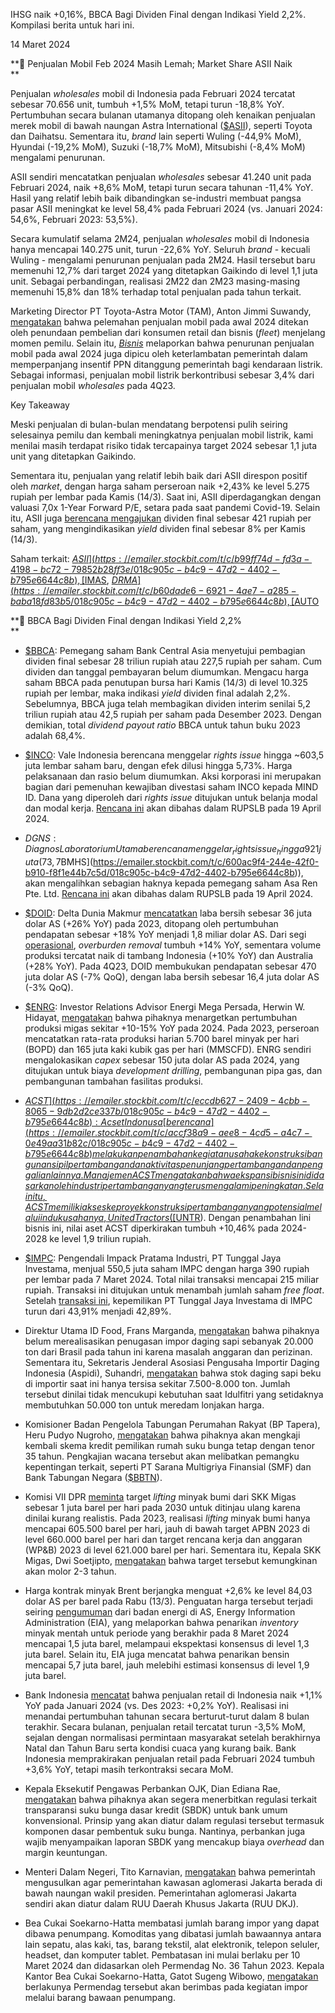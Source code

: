 IHSG naik +0,16%, BBCA Bagi Dividen Final dengan Indikasi Yield 2,2%. Kompilasi berita untuk hari ini.

14 Maret 2024

**🚗 Penjualan Mobil Feb 2024 Masih Lemah; Market Share ASII Naik  
**

Penjualan _wholesales_ mobil di Indonesia pada Februari 2024 tercatat sebesar 70.656 unit, tumbuh +1,5% MoM, tetapi turun \-18,8% YoY. Pertumbuhan secara bulanan utamanya ditopang oleh kenaikan penjualan merek mobil di bawah naungan Astra International ([$ASII](https://emailer.stockbit.com/t/c/9ebb823a-877b-40bb-be5d-9d284b08a2b5/018c905c-b4c9-47d2-4402-b795e6644c8b)), seperti Toyota dan Daihatsu. Sementara itu, _brand_ lain seperti Wuling (-44,9% MoM), Hyundai (-19,2% MoM), Suzuki (-18,7% MoM), Mitsubishi (-8,4% MoM) mengalami penurunan.

ASII sendiri mencatatkan penjualan _wholesales_ sebesar 41.240 unit pada Februari 2024, naik +8,6% MoM, tetapi turun secara tahunan \-11,4% YoY. Hasil yang relatif lebih baik dibandingkan se-industri membuat pangsa pasar ASII meningkat ke level 58,4% pada Februari 2024 (vs. Januari 2024: 54,6%, Februari 2023: 53,5%).

Secara kumulatif selama 2M24, penjualan _wholesales_ mobil di Indonesia hanya mencapai 140.275 unit, turun \-22,6% YoY. Seluruh _brand_ - kecuali Wuling - mengalami penurunan penjualan pada 2M24. Hasil tersebut baru memenuhi 12,7% dari target 2024 yang ditetapkan Gaikindo di level 1,1 juta unit. Sebagai perbandingan, realisasi 2M22 dan 2M23 masing-masing memenuhi 15,8% dan 18% terhadap total penjualan pada tahun terkait.

Marketing Director PT Toyota-Astra Motor (TAM), Anton Jimmi Suwandy, [mengatakan](https://emailer.stockbit.com/t/c/d1ab05c2-c5cb-4bf1-9b8b-1ba2ab90cac8/018c905c-b4c9-47d2-4402-b795e6644c8b) bahwa pelemahan penjualan mobil pada awal 2024 ditekan oleh penundaan pembelian dari konsumen retail dan bisnis (_fleet_) menjelang momen pemilu. Selain itu, _[Bisnis](https://emailer.stockbit.com/t/c/bf23902b-e9ea-4b85-a572-4c5475a118ed/018c905c-b4c9-47d2-4402-b795e6644c8b)_ melaporkan bahwa penurunan penjualan mobil pada awal 2024 juga dipicu oleh keterlambatan pemerintah dalam memperpanjang insentif PPN ditanggung pemerintah bagi kendaraan listrik. Sebagai informasi, penjualan mobil listrik berkontribusi sebesar 3,4% dari penjualan mobil _wholesales_ pada 4Q23.

Key Takeaway

Meski penjualan di bulan-bulan mendatang berpotensi pulih seiring selesainya pemilu dan kembali meningkatnya penjualan mobil listrik, kami menilai masih terdapat risiko tidak tercapainya target 2024 sebesar 1,1 juta unit yang ditetapkan Gaikindo.

Sementara itu, penjualan yang relatif lebih baik dari ASII direspon positif oleh _market_, dengan harga saham perseroan naik +2,43% ke level 5.275 rupiah per lembar pada Kamis (14/3). Saat ini, ASII diperdagangkan dengan valuasi 7,0x 1-Year Forward P/E, setara pada saat pandemi Covid-19. Selain itu, ASII juga [berencana mengajukan](https://emailer.stockbit.com/t/c/93926326-afac-445d-93d3-faf9f5c5a687/018c905c-b4c9-47d2-4402-b795e6644c8b) dividen final sebesar 421 rupiah per saham, yang mengindikasikan _yield_ dividen final sebesar 8% per Kamis (14/3).

Saham terkait: [$ASII](https://emailer.stockbit.com/t/c/b99ff74d-fd3a-4198-bc72-79852b28ff3e/018c905c-b4c9-47d2-4402-b795e6644c8b), [$IMAS](https://emailer.stockbit.com/t/c/13f540f6-a695-49c9-bd9a-a979bfaf828f/018c905c-b4c9-47d2-4402-b795e6644c8b), [$DRMA](https://emailer.stockbit.com/t/c/b60dade6-6921-4ae7-a285-baba18fd83b5/018c905c-b4c9-47d2-4402-b795e6644c8b), [$AUTO](https://emailer.stockbit.com/t/c/f9ed2c42-4234-4183-ad20-9ecd0eed1de9/018c905c-b4c9-47d2-4402-b795e6644c8b)

**💸 BBCA Bagi Dividen Final dengan Indikasi Yield 2,2%  
**

- [$BBCA](https://emailer.stockbit.com/t/c/5887d35f-4583-439e-bd90-101fbbe7d097/018c905c-b4c9-47d2-4402-b795e6644c8b): Pemegang saham Bank Central Asia menyetujui pembagian dividen final sebesar 28 triliun rupiah atau 227,5 rupiah per saham. Cum dividen dan tanggal pembayaran belum diumumkan. Mengacu harga saham BBCA pada penutupan bursa hari Kamis (14/3) di level 10.325 rupiah per lembar, maka indikasi _yield_ dividen final adalah 2,2%. Sebelumnya, BBCA juga telah membagikan dividen interim senilai 5,2 triliun rupiah atau 42,5 rupiah per saham pada Desember 2023. Dengan demikian, total _dividend payout ratio_ BBCA untuk tahun buku 2023 adalah 68,4%.
- [$INCO](https://emailer.stockbit.com/t/c/025a8396-0440-4974-b047-143047665932/018c905c-b4c9-47d2-4402-b795e6644c8b): Vale Indonesia berencana menggelar _rights issue_ hingga ~603,5 juta lembar saham baru, dengan efek dilusi hingga 5,73%. Harga pelaksanaan dan rasio belum diumumkan. Aksi korporasi ini merupakan bagian dari pemenuhan kewajiban divestasi saham INCO kepada MIND ID. Dana yang diperoleh dari _rights issue_ ditujukan untuk belanja modal dan modal kerja. [Rencana ini](https://emailer.stockbit.com/t/c/bbb46106-97d2-433c-9634-a603646362e0/018c905c-b4c9-47d2-4402-b795e6644c8b) akan dibahas dalam RUPSLB pada 19 April 2024.
- $DGNS: Diagnos Laboratorium Utama berencana menggelar  _rights issue_ hingga 921 juta (73,7%) saham baru, dengan efek dilusi hingga 42%.  Harga pelaksanaan ditetapkan sebesar 505 rupiah per saham, dengan mayoritas dana yang diperoleh ditujukan untuk mengakuisisi 98% saham Asa Ren Pte. Ltd. melalui skema _inbreng_  dan pembelian saham. Adapun Asa Ren Pte. Ltd. merupakan pemilik PT Asa Ren Global Nusantara, perusahaan di bidang perdagangan alat laboratorium, alat farmasi, dan alat kedokteran manusia. Pengendali DGNS, Bundamedik ([$BMHS](https://emailer.stockbit.com/t/c/600ac9f4-244e-42f0-b910-f8f1e44b7c5d/018c905c-b4c9-47d2-4402-b795e6644c8b)), akan mengalihkan sebagian haknya kepada pemegang saham Asa Ren Pte. Ltd. [Rencana ini](https://emailer.stockbit.com/t/c/d20be2fa-4d08-43b8-9b4b-58871d68faec/018c905c-b4c9-47d2-4402-b795e6644c8b) akan dibahas dalam RUPSLB pada 19 April 2024.
- [$DOID](https://emailer.stockbit.com/t/c/3e199870-3358-4f73-a233-22ad6199d8c4/018c905c-b4c9-47d2-4402-b795e6644c8b): Delta Dunia Makmur [mencatatkan](https://emailer.stockbit.com/t/c/793e2fa9-c9e0-4fcf-be33-5ed8ba7f7a9b/018c905c-b4c9-47d2-4402-b795e6644c8b) laba bersih sebesar 36 juta dolar AS (+26% YoY) pada 2023, ditopang oleh pertumbuhan pendapatan sebesar +18% YoY menjadi 1,8 miliar dolar AS. Dari segi [operasional](https://emailer.stockbit.com/t/c/6d47b5e6-da64-4f3b-9b01-4cad6feeb6b5/018c905c-b4c9-47d2-4402-b795e6644c8b), _overburden_ _removal_ tumbuh +14% YoY, sementara volume produksi tercatat naik di tambang Indonesia (+10% YoY) dan Australia (+28% YoY). Pada 4Q23, DOID membukukan pendapatan sebesar 470 juta dolar AS (-7% QoQ), dengan laba bersih sebesar 16,4 juta dolar AS (\-3% QoQ).
- [$ENRG](https://emailer.stockbit.com/t/c/04966865-8ee9-4bbd-beb5-301fa57850e3/018c905c-b4c9-47d2-4402-b795e6644c8b): Investor Relations Advisor Energi Mega Persada, Herwin W. Hidayat, [mengatakan](https://emailer.stockbit.com/t/c/e3aa41fe-c500-4e2e-9360-46299d179fc3/018c905c-b4c9-47d2-4402-b795e6644c8b) bahwa pihaknya menargetkan pertumbuhan produksi migas sekitar +10-15% YoY pada 2024. Pada 2023, perseroan mencatatkan rata-rata produksi harian 5.700 barel minyak per hari (BOPD) dan 165 juta kaki kubik gas per hari (MMSCFD). ENRG sendiri mengalokasikan _capex_ sebesar 150 juta dolar AS pada 2024, yang ditujukan untuk biaya _development drilling_, pembangunan pipa gas, dan pembangunan tambahan fasilitas produksi.
- [$ACST](https://emailer.stockbit.com/t/c/eccdb627-2409-4cbb-8065-9db2d2ce337b/018c905c-b4c9-47d2-4402-b795e6644c8b): Acset Indonusa [berencana](https://emailer.stockbit.com/t/c/accf38a9-aee8-4cd5-a4c7-0e49aa31b82c/018c905c-b4c9-47d2-4402-b795e6644c8b) melakukan penambahan kegiatan usaha ke konstruksi bangunan sipil pertambangan dan aktivitas penunjang pertambangan dan penggalian lainnya. Manajemen ACST mengatakan bahwa ekspansi bisnis ini didasarkan oleh industri pertambangan yang terus mengalami peningkatan. Selain itu, ACST memiliki akses ke proyek konstruksi pertambangan yang potensial melalui induk usahanya, United Tractors ([$UNTR](https://emailer.stockbit.com/t/c/658f23b3-b6fd-49bf-a600-f7eb742f681b/018c905c-b4c9-47d2-4402-b795e6644c8b)). Dengan penambahan lini bisnis ini, nilai aset ACST diperkirakan tumbuh +10,46% pada 2024-2028 ke level 1,9 triliun rupiah.
- [$IMPC](https://emailer.stockbit.com/t/c/b5b99327-eeb2-40a1-9ddc-1f0c7e558398/018c905c-b4c9-47d2-4402-b795e6644c8b): Pengendali Impack Pratama Industri, PT Tunggal Jaya Investama, menjual 550,5 juta saham IMPC dengan harga 390 rupiah per lembar pada 7 Maret 2024. Total nilai transaksi mencapai 215 miliar rupiah. Transaksi ini ditujukan untuk menambah jumlah saham _free float_. Setelah [transaksi ini](https://emailer.stockbit.com/t/c/70aca8b2-a999-4690-b67b-8c9c7e1b9b88/018c905c-b4c9-47d2-4402-b795e6644c8b), kepemilikan PT Tunggal Jaya Investama di IMPC turun dari 43,91% menjadi 42,89%.

- Direktur Utama ID Food, Frans Marganda, [mengatakan](https://emailer.stockbit.com/t/c/912b322f-8b08-4e22-86d4-c41886c91784/018c905c-b4c9-47d2-4402-b795e6644c8b) bahwa pihaknya belum merealisasikan penugasan impor daging sapi sebanyak 20.000 ton dari Brasil pada tahun ini karena masalah anggaran dan perizinan. Sementara itu, Sekretaris Jenderal Asosiasi Pengusaha Importir Daging Indonesia (Aspidi), Suhandri, [mengatakan](https://emailer.stockbit.com/t/c/b9b1661c-be4b-4a5a-af9a-41aa1381eed6/018c905c-b4c9-47d2-4402-b795e6644c8b) bahwa stok daging sapi beku di importir saat ini hanya tersisa sekitar 7.500-8.000 ton. Jumlah tersebut dinilai tidak mencukupi kebutuhan saat Idulfitri yang setidaknya membutuhkan 50.000 ton untuk meredam lonjakan harga.
- Komisioner Badan Pengelola Tabungan Perumahan Rakyat (BP Tapera), Heru Pudyo Nugroho, [mengatakan](https://emailer.stockbit.com/t/c/f65cf6c2-4472-4ba6-b978-cb70a77cd7f5/018c905c-b4c9-47d2-4402-b795e6644c8b) bahwa pihaknya akan mengkaji kembali skema kredit pemilikan rumah suku bunga tetap dengan tenor 35 tahun. Pengkajian wacana tersebut akan melibatkan pemangku kepentingan terkait, seperti PT Sarana Multigriya Finansial (SMF) dan Bank Tabungan Negara ([$BBTN](https://emailer.stockbit.com/t/c/ecff5f13-885c-4c83-9534-25bd8c8ea3b3/018c905c-b4c9-47d2-4402-b795e6644c8b)).
- Komisi VII DPR [meminta](https://emailer.stockbit.com/t/c/4caf80e5-e659-443d-a034-d220d5dc0652/018c905c-b4c9-47d2-4402-b795e6644c8b) target _lifting_ minyak bumi dari SKK Migas sebesar 1 juta barel per hari pada 2030 untuk ditinjau ulang karena dinilai kurang realistis. Pada 2023, realisasi _lifting_ minyak bumi hanya mencapai 605.500 barel per hari, jauh di bawah target APBN 2023 di level 660.000 barel per hari dan target rencana kerja dan anggaran (WP&B) 2023 di level 621.000 barel per hari. Sementara itu, Kepala SKK Migas, Dwi Soetjipto, [mengatakan](https://emailer.stockbit.com/t/c/a0cba46d-d1dc-4d9b-a971-c1146cedcb69/018c905c-b4c9-47d2-4402-b795e6644c8b) bahwa target tersebut kemungkinan akan molor 2-3 tahun.
- Harga kontrak minyak Brent berjangka menguat +2,6% ke level 84,03 dolar AS per barel pada Rabu (13/3). Penguatan harga tersebut terjadi seiring [pengumuman](https://emailer.stockbit.com/t/c/d3ef07e2-a94a-4503-80ed-0366f7572791/018c905c-b4c9-47d2-4402-b795e6644c8b) dari badan energi di AS, Energy Information Administration (EIA), yang melaporkan bahwa penarikan _inventory_ minyak mentah untuk periode yang berakhir pada 8 Maret 2024 mencapai 1,5 juta barel, melampaui ekspektasi konsensus di level 1,3 juta barel. Selain itu, EIA juga mencatat bahwa penarikan bensin mencapai 5,7 juta barel, jauh melebihi estimasi konsensus di level 1,9 juta barel.
- Bank Indonesia [mencatat](https://emailer.stockbit.com/t/c/b4f7108d-e809-4c42-b534-09354c532ddd/018c905c-b4c9-47d2-4402-b795e6644c8b) bahwa penjualan retail di Indonesia naik +1,1% YoY pada Januari 2024 (vs. Des 2023: +0,2% YoY). Realisasi ini menandai pertumbuhan tahunan secara berturut-turut dalam 8 bulan terakhir. Secara bulanan, penjualan retail tercatat turun -3,5% MoM, sejalan dengan normalisasi permintaan masyarakat setelah berakhirnya Natal dan Tahun Baru serta kondisi cuaca yang kurang baik. Bank Indonesia memprakirakan penjualan retail pada Februari 2024 tumbuh +3,6% YoY, tetapi masih terkontraksi secara MoM.
- Kepala Eksekutif Pengawas Perbankan OJK, Dian Ediana Rae, [mengatakan](https://emailer.stockbit.com/t/c/5f388a55-49ee-46de-8891-7a65a04b8ac8/018c905c-b4c9-47d2-4402-b795e6644c8b) bahwa pihaknya akan segera menerbitkan regulasi terkait transparansi suku bunga dasar kredit (SBDK) untuk bank umum konvensional. Prinsip yang akan diatur dalam regulasi tersebut termasuk komponen dasar pembentuk suku bunga. Nantinya, perbankan juga wajib menyampaikan laporan SBDK yang mencakup biaya _overhead_ dan margin keuntungan.
- Menteri Dalam Negeri, Tito Karnavian, [mengatakan](https://emailer.stockbit.com/t/c/f1a969f3-7bb4-4977-938e-592333102303/018c905c-b4c9-47d2-4402-b795e6644c8b) bahwa pemerintah mengusulkan agar pemerintahan kawasan aglomerasi Jakarta berada di bawah naungan wakil presiden. Pemerintahan aglomerasi Jakarta sendiri akan diatur dalam RUU Daerah Khusus Jakarta (RUU DKJ).
- Bea Cukai Soekarno-Hatta membatasi jumlah barang impor yang dapat dibawa penumpang. Komoditas yang dibatasi jumlah bawaannya antara lain sepatu, alas kaki, tas, barang tekstil, alat elektronik, telepon seluler, headset, dan komputer tablet. Pembatasan ini mulai berlaku per 10 Maret 2024 dan didasarkan oleh Permendag No. 36 Tahun 2023. Kepala Kantor Bea Cukai Soekarno-Hatta, Gatot Sugeng Wibowo, [mengatakan](https://emailer.stockbit.com/t/c/dc8af648-67be-4af0-9e74-8a0818cbeb52/018c905c-b4c9-47d2-4402-b795e6644c8b) berlakunya Permendag tersebut akan berimbas pada kegiatan impor melalui barang bawaan penumpang.
